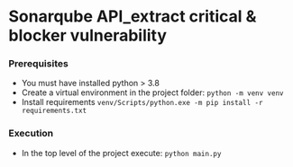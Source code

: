 # Sonarqube API_extract critical & blocker vulnerability

### Prerequisites

- You must have installed python > 3.8
- Create a virtual environment in the project folder:
  `python -m venv venv`
- Install requirements
  `venv/Scripts/python.exe -m pip install -r requirements.txt`

### Execution

- In the top level of the project execute:
  `python main.py`
